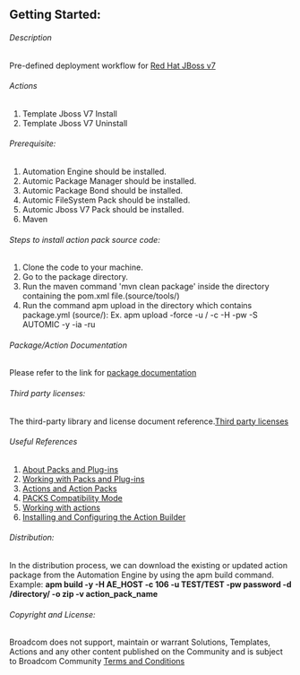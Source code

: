 ## Getting Started:


###### Description
 
Pre-defined deployment workflow for [Red Hat JBoss v7](https://github.com/Automic-Community/red-hat-jboss-v7-action-pack)

###### Actions
 
 1.  Template Jboss V7 Install
 2.  Template Jboss V7 Uninstall  
 
###### Prerequisite:

1. Automation Engine should be installed.
2. Automic Package Manager should be installed.
3. Automic Package Bond should be installed.
4. Automic FileSystem Pack should be installed.
5. Automic Jboss V7 Pack should be installed.
7. Maven
###### Steps to install action pack source code:

1. Clone the code to your machine.
2. Go to the package directory.
3. Run the maven command 'mvn clean package' inside the directory containing the pom.xml file.(source/tools/)
4. Run the command apm upload in the directory which contains package.yml (source/):
   Ex. apm upload -force -u <Name>/<Department> -c <Client-id> -H <Host> -pw <Password> -S AUTOMIC -y -ia -ru


###### Package/Action Documentation

Please refer to the link for [package documentation](source/ae/content/DOCUMENTATION/PCK.AUTOMIC_TMPL_JBOSS_V7.PUB.DOC.xml)

###### Third party licenses:

The third-party library and license document reference.[Third party licenses](source/ae/content/DOCUMENTATION/PCK.AUTOMIC_TMPL_JBOSS_V7.PUB.LICENSES.xml)

###### Useful References

1. [About Packs and Plug-ins](https://docs.automic.com/documentation/webhelp/english/AA/12.3/DOCU/12.3/Automic%20Automation%20Guides/help.htm#PluginManager/PM_AboutPacksandPlugins.htm?Highlight=Action%20packs)
2. [Working with Packs and Plug-ins](https://docs.automic.com/documentation/webhelp/english/AA/12.3/DOCU/12.3/Automic%20Automation%20Guides/help.htm#PluginManager/PM_WorkingWith.htm#link10)
3. [Actions and Action Packs](https://docs.automic.com/documentation/webhelp/english/AA/12.3/DOCU/12.3/Automic%20Automation%20Guides/help.htm#_Common/ReleaseHighlights/RH_Plugin_PackageManager.htm?Highlight=Action%20packs)
4. [PACKS Compatibility Mode](https://docs.automic.com/documentation/webhelp/english/AA/12.3/DOCU/12.3/Automic%20Automation%20Guides/help.htm#AWA/Variables/UC_CLIENT_SETTINGS/UC_CLIENT_PACKS_COMPATIBILITY_MODE.htm?Highlight=Action%20packs)
5. [Working with actions](https://docs.automic.com/documentation/webhelp/english/AA/12.3/DOCU/12.3/Automic%20Automation%20Guides/help.htm#ActionBuilder/AB_WorkingWith.htm#link4)
6. [Installing and Configuring the Action Builder](https://docs.automic.com/documentation/webhelp/english/AA/12.3/DOCU/12.3/Automic%20Automation%20Guides/help.htm#ActionBuilder/install_configure_plugins_AB.htm?Highlight=Action%20packs)

###### Distribution: 

In the distribution process, we can download the existing or updated action package from the Automation Engine by using the apm build command.
Example: **apm build -y -H AE_HOST -c 106 -u TEST/TEST -pw password -d /directory/ -o zip -v action_pack_name**
			
			
###### Copyright and License: 

Broadcom does not support, maintain or warrant Solutions, Templates, Actions and any other content published on the Community and is subject to Broadcom Community [Terms and Conditions](https://community.broadcom.com/termsandconditions)

 